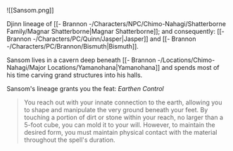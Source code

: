 ![[Sansom.png]]

Djinn lineage of [[- Brannon -/Characters/NPC/Chimo-Nahagi/Shatterborne Family/Magnar Shatterborne|Magnar Shatterborne]]; and consequently: [[- Brannon -/Characters/PC/Quinn/Jasper|Jasper]] and [[- Brannon -/Characters/PC/Brannon/Bismuth|Bismuth]].

Sansom lives in a cavern deep beneath [[- Brannon -/Locations/Chimo-Nahagi/Major Locations/Yamanohana|Yamanohana]] and spends most of his time carving grand structures into his halls.

Sansom's lineage grants you the feat: *Earthen Control*
>You reach out with your innate connection to the earth, allowing you to shape and manipulate the very ground beneath your feet. By touching a portion of dirt or stone within your reach, no larger than a 5-foot cube, you can mold it to your will. However, to maintain the desired form, you must maintain physical contact with the material throughout the spell's duration.

